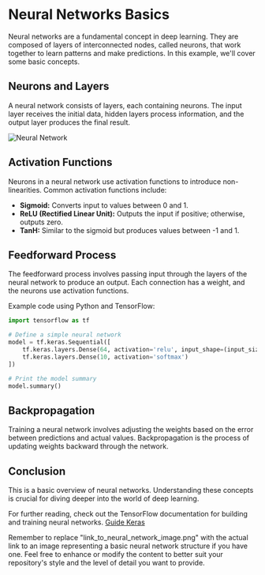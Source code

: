 # Neural Networks Basics

Neural networks are a fundamental concept in deep learning. They are composed of layers of interconnected nodes, called neurons, that work together to learn patterns and make predictions. In this example, we'll cover some basic concepts.

## Neurons and Layers

A neural network consists of layers, each containing neurons. The input layer receives the initial data, hidden layers process information, and the output layer produces the final result.

![Neural Network](https://github.com/fatihilhan42/Data_Science_Journey/assets/63750425/46a00411-abe3-48da-b1ab-6a679a2fe2d3)

## Activation Functions

Neurons in a neural network use activation functions to introduce non-linearities. Common activation functions include:

- **Sigmoid:** Converts input to values between 0 and 1.
- **ReLU (Rectified Linear Unit):** Outputs the input if positive; otherwise, outputs zero.
- **TanH:** Similar to the sigmoid but produces values between -1 and 1.

## Feedforward Process

The feedforward process involves passing input through the layers of the neural network to produce an output. Each connection has a weight, and the neurons use activation functions.

Example code using Python and TensorFlow:

```python
import tensorflow as tf

# Define a simple neural network
model = tf.keras.Sequential([
    tf.keras.layers.Dense(64, activation='relu', input_shape=(input_size,)),
    tf.keras.layers.Dense(10, activation='softmax')
])

# Print the model summary
model.summary()
```


## Backpropagation
Training a neural network involves adjusting the weights based on the error between predictions and actual values. Backpropagation is the process of updating weights backward through the network.

## Conclusion
This is a basic overview of neural networks. Understanding these concepts is crucial for diving deeper into the world of deep learning.

For further reading, check out the TensorFlow documentation for building and training neural networks. [Guide Keras](https://www.tensorflow.org/guide/keras?hl=tr)


Remember to replace "link_to_neural_network_image.png" with the actual link to an image representing a basic neural network structure if you have one. Feel free to enhance or modify the content to better suit your repository's style and the level of detail you want to provide.

